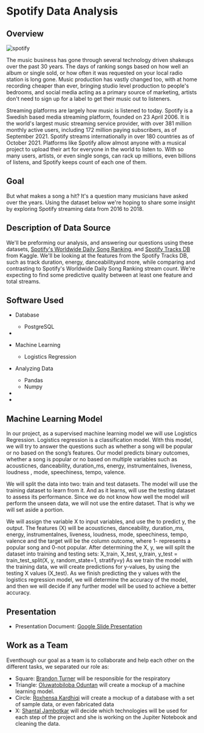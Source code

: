 
# Spotify Data Analysis


## Overview

![spotify](https://user-images.githubusercontent.com/89357104/147999820-7eac0382-2b34-476b-818e-85ff8c85c78f.jpeg)

The music business has gone through several technology driven shakeups over the past 30 years. The days of ranking songs based on how well
an album or single sold, or how often it was requested on your local radio station is long gone. Music production has vastly changed too, 
with at home recording cheaper than ever, bringing studio level production to people's bedrooms, and social media acting as a primary source
of marketing, artists don't need to sign up for a label to get their music out to listeners. 

Streaming platforms are largely how music is listened to today. Spotify is a Swedish based media streaming platform, founded on 23 April 2006. 
It is the world's largest music streaming service provider, with over 381 million monthly active users, including 172 million paying subscribers, 
as of September 2021. Spotify streams internationally in over 180 countries as of October 2021. Platforms like Spotify allow almost anyone with 
a musical project to upload their art for everyone in the world to listen to. With so many users, artists, or even single songs, can rack up 
millions, even billions of listens, and Spotify keeps count of each one of them.

## Goal
But what makes a song a hit? It's a question many musicians have asked over the years. Using the dataset below we're hoping to share
some insight by exploring Spotify streaming data from 2016 to 2018.


## Description of Data Source
We'll be preforming our analysis, and answering our questions using these datasets, [Spotify's Worldwide Daily Song Ranking](https://www.kaggle.com/edumucelli/spotifys-worldwide-daily-song-ranking/data), and [Spotify Tracks DB](https://www.kaggle.com/zaheenhamidani/ultimate-spotify-tracks-db?select=SpotifyFeatures.csv) from Kaggle. 
We'll be looking at the features from the Spotify Tracks DB, such as track duration, energy, danceabilityand more, while comparing and contrasting 
to Spotify's Worldwide Daily Song Ranking stream count. We're expecting to find some predictive quality between at least one feature and total streams.



## Software Used
  * Database
     * PostgreSQL
  *
  * Machine Learning 
    * Logistics Regression
    
  * Analyzing Data
    * Pandas 
    * Numpy 
  * 
  * 

## Machine Learning Model

In our project, as a supervised machine learning model we will use Logistics Regression. Logistics regression is a classification model. With this model, we will try to answer the questions such as whether a song will be popular or no based on the song’s features. Our model predicts binary outcomes, whether a song is popular or no based on multiple variables such as acousticnes, danceability, duration_ms, energy, instrumentalnes, liveness, loudness	, mode, speechiness, tempo, valence.

We will split the data into two: train and test datasets. The model will use the training dataset to learn from it. And as it learns, will use the testing dataset to assess its performance. Since we do not know how well the model will perform the unseen data, we will not use the entire dataset. That is why we will set aside a portion.

We will assign the variable X to input variables, and use the to predict y, the output. The features (X) will be acousticnes, danceability, duration_ms, energy, instrumentalnes, liveness, loudness, mode, speechiness, tempo, valence and the target will be the column outcome, where 1- represents a popular song and 0-not popular.
After determining the X, y, we will split the dataset into training and testing sets: X_train, X_test, y_train, y_test = train_test_split(X, y, random_state=1, stratify=y)
As we train the model with the training data, we will create predictions for y-values, by using the testing X values (X_test).
As we finish predicting the y values with the logistics regression model, we will determine the accuracy of the model, and then we will decide if any further model will be used to achieve a better accuracy.


## Presentation 

* Presentation Document: [Google Slide Presentation](https://docs.google.com/presentation/d/1kofNapJf18HnhgTNp6hX8VxUg7Z1qYCCVxNfF793xiA/edit#slide=id.g723630543_3_0)

## Work as a Team

Eventhough our goal as a team is to collaborate and help each other on the different tasks, we separated our role as:
* Square: [Brandon Turner](https://github.com/BrandonTur90) will be responsible for the respiratory
* Triangle: [Oluwatobiloba Oduntan](https://github.com/Tobi1018) will create a mockup of a machine learning model.
* Circle: [Roxhensa Kardhiqi](https://github.com/roxhensa02) will create a mockup of a database with a set of sample data, or even fabricated data
* X: [Shantal Jambotkar](https://github.com/shantaljambotkar) will decide which technologies will be used for each step of the project and she is working on the Jupiter Notebook and cleaning the data.

